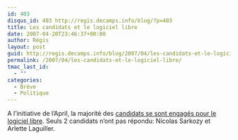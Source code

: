 ```yaml
---
id: 403
disqus_id: 403 http://regis.decamps.info/blog/?p=403
title: Les candidats et le logiciel libre
date: 2007-04-20T23:46:37+00:00
author: Régis
layout: post
guid: http://regis.decamps.info/blog/2007/04/les-candidats-et-le-logiciel-libre/
permalink: /2007/04/les-candidats-et-le-logiciel-libre/
tmac_last_id:
  - ""
categories:
  - Brève
  - Politique
---
```

A l’initiative de l’April, la majorité des [candidats se sont engagés pour le logiciel libre](http://candidats.fr/). Seuls 2 candidats n’ont pas répondu: Nicolas Sarkozy et Arlette Laguiller.
